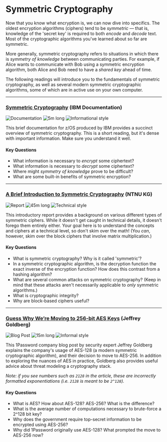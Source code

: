 # Symmetric Cryptography

Now that you know what encryption is, we can now dive into specifics. The oldest encryption algorithms (ciphers) tend to be _symmetric_ &mdash; that is, knowledge of the 'secret key' is required to both _encode_ and _decode_ text. Most of the cryptographic algorithms you've learned about so far are symmetric.

More generally, symmetric cryptography refers to situations in which there is _symmetry of knowledge_ between communicating parties. For example, if Alice wants to communicate with Bob using a symmetric encryption algorithm, both Alice and Bob need to have a _shared key_ ahead of time.

The following readings will introduce you to the fundamentals of symmetric cryptography, as well as several modern symmetric cryptographic algorithms, some of which are in active use on your own computer.

---

### [Symmetric Cryptography](https://www.ibm.com/support/knowledgecenter/en/SSB23S_1.1.0.14/gtps7/s7symm.html) (IBM Documentation)

![Documentation](https://img.shields.io/badge/Type-Documentation-success.svg)
![5m long](https://img.shields.io/badge/Duration-5m-yellow.svg)
![Informational style](https://img.shields.io/badge/Style-Informational-informational.svg)

This brief documentation for z/OS produced by IBM provides a succinct overview of symmetric cryptography. This is a short reading, but it's dense with important information. Make sure you understand it well.

#### Key Questions

* What information is necessary to _encrypt_ some ciphertext?
* What information is necessary to _decrypt_ some ciphertext?
* Where might _symmetry of knowledge_ prove to be difficult?
* What are some built-in benefits of symmetric encryption?

---

### [A Brief Introduction to Symmetric Cryptography](https://wiki.math.ntnu.no/_media/tma4160/2015h/sym.pdf) (NTNU KG)

![Report](https://img.shields.io/badge/Type-Report-success.svg)
![45m long](https://img.shields.io/badge/Duration-45m-yellow.svg)
![Technical style](https://img.shields.io/badge/Style-Technical-informational.svg)

This introductory report provides a background on various different types of symmetric ciphers. While it doesn't get caught in technical details, it doesn't forego them entirely either. Your goal here is to understand the concepts and ciphers at a technical level, so don't skim over the math! (You _can_, however, skim over the block ciphers that involve matrix multiplication.)

#### Key Questions

* What is symmetric cryptography? Why is it called 'symmetric'?
* In a symmetric cryptographic algorithm, is the decryption function the exact inverse of the encryption function? How does this contrast from a hashing algorithm?
* What are several common attacks on symmetric cryptography? (Keep in mind that these attacks aren't necessarily applicable to _only_ symmetric algorithms.)
* What is cryptographic integrity?
* Why are block-based ciphers useful?

---

### [Guess Why We’re Moving to 256-bit AES Keys](https://blog.1password.com/guess-why-were-moving-to-256-bit-aes-keys/) (Jeffrey Goldberg)

![Blog Post](https://img.shields.io/badge/Type-Blog-success.svg)
![15m long](https://img.shields.io/badge/Duration-15m-yellow.svg)
![Informal style](https://img.shields.io/badge/Style-Informal-informational.svg)

This 1Password company blog post by security expert Jeffrey Goldberg explains the company's usage of AES-128 (a modern symmetric cryptographic algorithm), and their decision to move to AES-256. In addition to exploring the nuances of AES in practice, Goldberg also provides useful advice about threat modeling a cryptography stack.

_Note: if you see numbers such as `2128` in the article, these are incorrectly formatted exponentiations (i.e. `2128` is meant to be `2^128`)._

#### Key Questions

* What is AES? How about AES-128? AES-256? What is the difference?
* What is the average number of computations necessary to brute-force a 2^128 bit key?
* Why does the government require top-secret information to be encrypted using AES-256?
* Why did 1Password originally use AES-128? What prompted the move to AES-256 now?